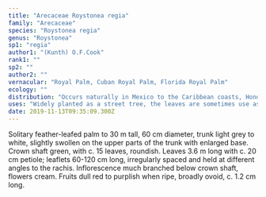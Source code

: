 ```yaml
---
title: "Arecaceae Roystonea regia"
family: "Arecaceae"
species: "Roystonea regia"
genus: "Roystonea"
sp1: "regia"
author1: "(Kunth) O.F.Cook"
rank1: ""
sp2: ""
author2: ""
vernacular: "Royal Palm, Cuban Royal Palm, Florida Royal Palm"
ecology: ""
distribution: "Occurs naturally in Mexico to the Caribbean coasts, Honduras and Cuba."
uses: "Widely planted as a street tree, the leaves are sometimes use as thatch, palm cabbage edible."
date: 2019-11-13T09:35:09.300Z
---
```

Solitary feather-leafed palm to 30 m tall, 60 cm diameter, trunk light grey to white, slightly swollen on the upper parts of the trunk with enlarged base. Crown shaft green, with c. 15 leaves, roundish. Leaves 3.6 m long with c. 20 cm petiole; leaflets 60-120 cm long, irregularly spaced and held at different angles to the rachis. Inflorescence much branched below crown shaft, flowers cream. Fruits dull red to purplish when ripe, broadly ovoid, c. 1.2 cm long.